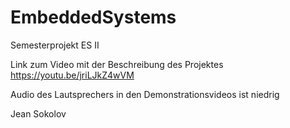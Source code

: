# EmbeddedSystems
Semesterprojekt ES II

Link zum Video mit der Beschreibung des Projektes
https://youtu.be/jriLJkZ4wVM

Audio des Lautsprechers in den Demonstrationsvideos ist niedrig

Jean Sokolov
